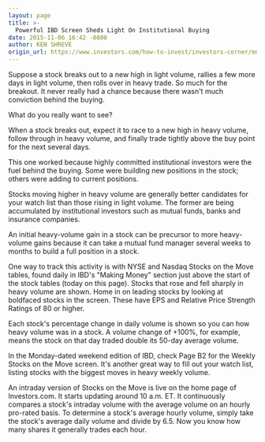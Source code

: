 ```yaml
---
layout: page
title: >-
  Powerful IBD Screen Sheds Light On Institutional Buying
date: 2015-11-06 16:42 -0800
author: KEN SHREVE
origin_url: https://www.investors.com/how-to-invest/investors-corner/mutual-fund-buying-fuels-a-stocks-move/
---
```


Suppose a stock breaks out to a new high in light volume, rallies a few more days in light volume, then rolls over in heavy trade. So much for the breakout. It never really had a chance because there wasn't much conviction behind the buying.

What do you really want to see?

When a stock breaks out, expect it to race to a new high in heavy volume, follow through in heavy volume, and finally trade tightly above the buy point for the next several days.

This one worked because highly committed institutional investors were the fuel behind the buying. Some were building new positions in the stock; others were adding to current positions.

Stocks moving higher in heavy volume are generally better candidates for your watch list than those rising in light volume. The former are being accumulated by institutional investors such as mutual funds, banks and insurance companies.

An initial heavy-volume gain in a stock can be precursor to more heavy-volume gains because it can take a mutual fund manager several weeks to months to build a full position in a stock.

One way to track this activity is with NYSE and Nasdaq Stocks on the Move tables, found daily in IBD's "Making Money" section just above the start of the stock tables (today on this page). Stocks that rose and fell sharply in heavy volume are shown. Home in on leading stocks by looking at boldfaced stocks in the screen. These have EPS and Relative Price Strength Ratings of 80 or higher.

Each stock's percentage change in daily volume is shown so you can how heavy volume was in a stock. A volume change of +100%, for example, means the stock on that day traded double its 50-day average volume.

In the Monday-dated weekend edition of IBD, check Page B2 for the Weekly Stocks on the Move screen. It's another great way to fill out your watch list, listing stocks with the biggest moves in heavy weekly volume.

An intraday version of Stocks on the Move is live on the home page of Investors.com. It starts updating around 10 a.m. ET. It continuously compares a stock's intraday volume with the average volume on an hourly pro-rated basis. To determine a stock's average hourly volume, simply take the stock's average daily volume and divide by 6.5. Now you know how many shares it generally trades each hour.
